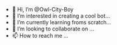 - 👋 Hi, I’m @Owl-City-Boy
- 👀 I’m interested in creating a cool bot...
- 🌱 I’m currently learning froms scratch...
- 💞️ I’m looking to collaborate on ...
- 📫 How to reach me ...

<!---
Owl-City-Boy/Owl-City-Boy is a ✨ special ✨ repository because its `README.md` (this file) appears on your GitHub profile.
You can click the Preview link to take a look at your changes.
--->
